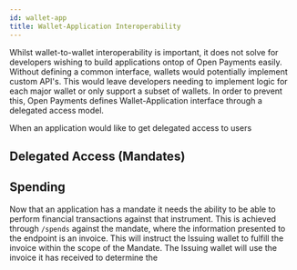 ```yaml
---
id: wallet-app
title: Wallet-Application Interoperability
---
```


Whilst wallet-to-wallet interoperability is important, it does not solve for developers wishing to build applications
ontop of Open Payments easily. Without defining a common interface, wallets would potentially implement custom API's. This
would leave developers needing to implement logic for each major wallet or only support a subset of wallets. In order
to prevent this, Open Payments defines Wallet-Application interface through a delegated access model.

When an application would like to get delegated access to users

## Delegated Access (Mandates)

## Spending

Now that an application has a mandate it needs the ability to be able to perform financial transactions against that
instrument. This is achieved through `/spends` against the mandate, where the information presented to the endpoint is 
an invoice. This will instruct the Issuing wallet to fulfill the invoice within the scope of the Mandate. The Issuing wallet will
use the invoice it has received to determine the 
